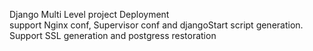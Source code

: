 Django Multi Level project Deployment <br> support Nginx conf, Supervisor conf and djangoStart script generation. <br>Support SSL generation and postgress restoration 
